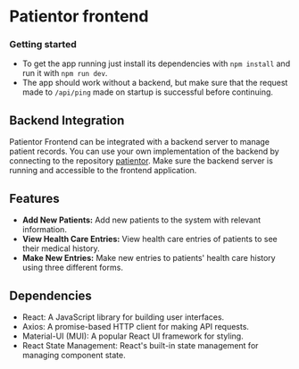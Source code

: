 # Patientor frontend

### Getting started
  - To get the app running just install its dependencies with ```npm install``` and run it with ```npm run dev```.
  - The app should work without a backend, but make sure that the request made to ```/api/ping``` made on startup is successful before continuing.

## Backend Integration

Patientor Frontend can be integrated with a backend server to manage patient records. You can use your own implementation of the backend by connecting to the repository [patientor](https://github.com/cajsanu/patientor). Make sure the backend server is running and accessible to the frontend application.

## Features

- **Add New Patients:** Add new patients to the system with relevant information.
- **View Health Care Entries:** View health care entries of patients to see their medical history.
- **Make New Entries:** Make new entries to patients' health care history using three different forms.

## Dependencies

- React: A JavaScript library for building user interfaces.
- Axios: A promise-based HTTP client for making API requests.
- Material-UI (MUI): A popular React UI framework for styling.
- React State Management: React's built-in state management for managing component state.

